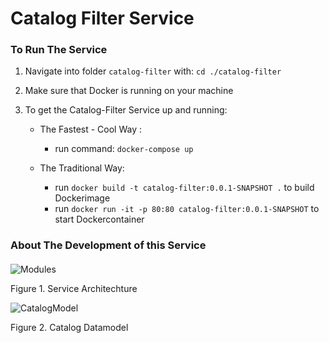 



# Catalog Filter Service



### To Run The Service

1. Navigate into folder `catalog-filter` with: `cd ./catalog-filter`

2. Make sure that Docker is running on your machine

3. To get the Catalog-Filter Service up and running:

   - The Fastest - Cool Way :
     - run command: `docker-compose up`

   - The Traditional Way:
     - run `docker build -t catalog-filter:0.0.1-SNAPSHOT .` to build Dockerimage
     - run `docker run -it -p 80:80 catalog-filter:0.0.1-SNAPSHOT` to start Dockercontainer



### About The Development of this Service 

#### 	

![Modules](/Users/ducnguyen/Downloads/Modules.png)

Figure 1. Service Architechture



![CatalogModel](/Users/ducnguyen/Downloads/CatalogModel.png)

Figure 2. Catalog Datamodel


